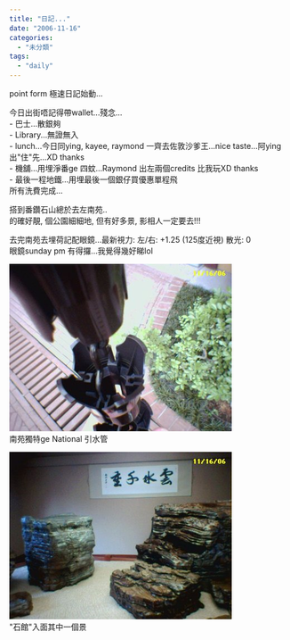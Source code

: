 ```yaml
---
title: "日記..."
date: "2006-11-16"
categories: 
  - "未分類"
tags: 
  - "daily"
---
```


point form 極速日記始動...

今日出街唔記得帶wallet...殘念...  
\- 巴士...散銀夠  
\- Library...無證無入  
\- lunch...今日同ying, kayee, raymond 一齊去佐敦沙爹王...nice taste...阿ying 出"住"先...XD thanks  
\- 機舖...用埋淨番ge 四蚊...Raymond 出左兩個credits 比我玩XD thanks  
\- 最後一程地鐵...用埋最後一個銀仔買優惠單程飛  
所有洗費完成...

搭到番鑽石山總於去左南苑..  
的確好靚, 個公園細細地, 但有好多景, 影相人一定要去!!!

去完南苑去埋荷記配眼鏡...最新視力: 左/右: +1.25 (125度近視) 散光: 0  
眼鏡sunday pm 有得攞...我覺得幾好睇lol

[![Set341_01](images/z62094187.jpg)](http://photo.xanga.com/abbychau/ca3ef89597639/photo.html)  
南苑獨特ge National 引水管

[![Set344_01](images/z62094484.jpg)](http://photo.xanga.com/abbychau/32a2689597980/photo.html)  
"石館"入面其中一個景
